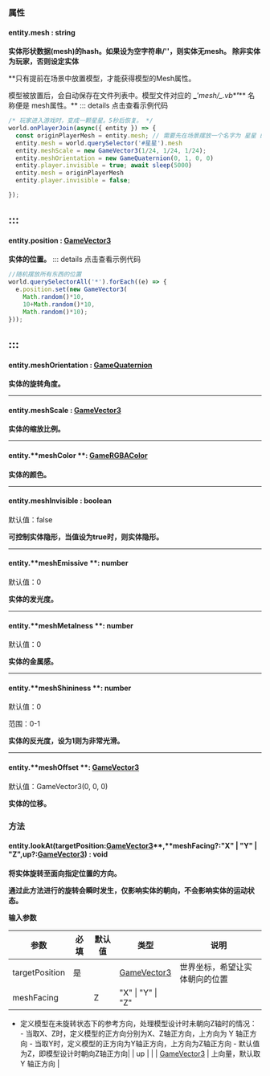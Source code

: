 
### 属性

#### entity.mesh : string   
**实体形状数据(mesh)的hash。如果设为空字符串/''，则实体无mesh。 除非实体为玩家，否则设定实体**

**只有提前在场景中放置模型，才能获得模型的Mesh属性。

模型被放置后，会自动保存在文件列表中。模型文件对应的 **_***'mesh/**_**.vb**_**'**_** 名称便是 mesh属性。**
::: details 点击查看示例代码
```javascript
/* 玩家进入游戏时，变成一颗星星。5秒后恢复。 */
world.onPlayerJoin(async({ entity }) => {
  const originPlayerMesh = entity.mesh; // 需要先在场景摆放一个名字为 星星 的模型
  entity.mesh = world.querySelector('#星星').mesh
  entity.meshScale = new GameVector3(1/24, 1/24, 1/24);
  entity.meshOrientation = new GameQuaternion(0, 1, 0, 0)
  entity.player.invisible = true; await sleep(5000)
  entity.mesh = originPlayerMesh
  entity.player.invisible = false;

});
```
:::
---


#### entity.position : [GameVector3](https://www.yuque.com/box3lab/api/sug8utrs043aep5v)
**实体的位置。**
::: details 点击查看示例代码
```javascript
//随机摆放所有东西的位置
world.querySelectorAll('*').forEach((e) => {
  e.position.set(new GameVector3(
    Math.random()*10,
    10+Math.random()*10,
    Math.random()*10);
}));
```
:::
---


#### entity.meshOrientation : [GameQuaternion ](https://www.yuque.com/box3lab/api/fnpgxl0r4wrgl3rg)
**实体的旋转角度。**

---


#### entity.**meshScale** : [GameVector3](https://www.yuque.com/box3lab/api/sug8utrs043aep5v)
**实体的缩放比例。**

---


#### entity.**meshColor **: [GameRGBAColor](https://www.yuque.com/box3lab/api/hlidmzg26mskni2e)
**实体的颜色。**

---


#### entity.meshInvisible : boolean
默认值：false

**可控制实体隐形，当值设为true时，则实体隐形。**

---


#### entity.**meshEmissive **: number 
默认值：0

**实体的发光度。**

---


#### entity.**meshMetalness **: number
默认值：0

**实体的金属感。**

---


#### entity.**meshShininess **: number
默认值：0

范围：0-1

**实体的反光度，设为1则为非常光滑。**

---


#### entity.**meshOffset **: [GameVector3](https://www.yuque.com/box3lab/api/sug8utrs043aep5v)
默认值：GameVector3(0, 0, 0)

**实体的位移。**


### **方法**

#### **entity.**lookAt(targetPosition**:**[GameVector3](https://www.yuque.com/box3lab/api/sug8utrs043aep5v)**,**meshFacing?:"X" | "Y" | "Z",up?:[GameVector3](https://www.yuque.com/box3lab/api/sug8utrs043aep5v)) **: void**
**将实体旋转至面向指定位置的方向。**

**通过此方法进行的旋转会瞬时发生，仅影响实体的朝向，不会影响实体的运动状态。**

**输入参数**

| **参数** | **必填** | **默认值** | **类型** | **说明** |
| --- | --- | --- | --- | --- |
| targetPosition | 是 | | [GameVector3](https://www.yuque.com/box3lab/api/sug8utrs043aep5v) | 世界坐标，希望让实体朝向的位置 |
| meshFacing | | Z | "X" &#124; "Y" &#124; "Z" | 

- 定义模型在未旋转状态下的参考方向，处理模型设计时未朝向Z轴时的情况：  - 当取X、Z时，定义模型的正方向分别为X、Z轴正方向，上方向为 Y 轴正方向  - 当取Y时，定义模型的正方向为Y轴正方向，上方向为Z轴正方向  - 默认值为Z，即模型设计时朝向Z轴正方向|
| up | | | [GameVector3](https://www.yuque.com/box3lab/api/sug8utrs043aep5v) | 上向量，默认取 Y 轴正方向 |


